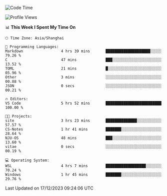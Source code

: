 <!--START_SECTION:waka-->
![Code Time](http://img.shields.io/badge/Code%20Time-1%2C432%20hrs%2048%20mins-blue)

![Profile Views](http://img.shields.io/badge/Profile%20Views-1-blue)

📊 **This Week I Spent My Time On** 

```text
🕑︎ Time Zone: Asia/Shanghai

💬 Programming Languages: 
Markdown                 4 hrs 39 mins       ████████████████████░░░░░   79.26 % 
C                        47 mins             ███░░░░░░░░░░░░░░░░░░░░░░   13.52 % 
TOML                     21 mins             █░░░░░░░░░░░░░░░░░░░░░░░░   05.96 % 
Other                    3 mins              ░░░░░░░░░░░░░░░░░░░░░░░░░   00.88 % 
JSON                     0 secs              ░░░░░░░░░░░░░░░░░░░░░░░░░   00.21 % 

🔥 Editors: 
VS Code                  5 hrs 52 mins       █████████████████████████   100.00 % 

🐱‍💻 Projects: 
site                     3 hrs 23 mins       ██████████████░░░░░░░░░░░   57.57 % 
CS-Notes                 1 hr 41 mins        ███████░░░░░░░░░░░░░░░░░░   28.64 % 
NJU-OS                   48 mins             ███░░░░░░░░░░░░░░░░░░░░░░   13.60 % 
vitae                    0 secs              ░░░░░░░░░░░░░░░░░░░░░░░░░   00.19 % 

💻 Operating System: 
WSL                      4 hrs 7 mins        ██████████████████░░░░░░░   70.24 % 
Windows                  1 hr 45 mins        ███████░░░░░░░░░░░░░░░░░░   29.76 % 
```


 Last Updated on 17/12/2023 09:24:06 UTC
<!--END_SECTION:waka-->